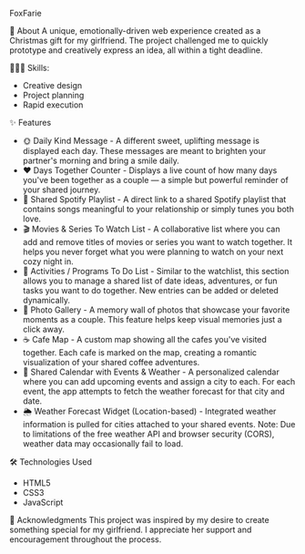 FoxFarie

🎄 About
A unique, emotionally-driven web experience created as a Christmas gift for my girlfriend. The project challenged me to quickly prototype and creatively express an idea, all within a tight deadline.

👨🏻‍💻 Skills: 
- Creative design
- Project planning
- Rapid execution
 
✨ Features
- 🌞 Daily Kind Message - A different sweet, uplifting message is displayed each day. These messages are meant to brighten your partner's morning and bring a smile daily.
- ❤️ Days Together Counter - Displays a live count of how many days you've been together as a couple — a simple but powerful reminder of your shared journey.
- 🎵 Shared Spotify Playlist - A direct link to a shared Spotify playlist that contains songs meaningful to your relationship or simply tunes you both love.
- 🎬 Movies & Series To Watch List -  A collaborative list where you can add and remove titles of movies or series you want to watch together. It helps you never forget what you were planning to watch on your next cozy night in.
- 📝 Activities / Programs To Do List -  Similar to the watchlist, this section allows you to manage a shared list of date ideas, adventures, or fun tasks you want to do together. New entries can be added or deleted dynamically.
- 📸 Photo Gallery - A memory wall of photos that showcase your favorite moments as a couple. This feature helps keep visual memories just a click away.
- ☕ Cafe Map - A custom map showing all the cafes you've visited together. Each cafe is marked on the map, creating a romantic visualization of your shared coffee adventures.
- 📅 Shared Calendar with Events & Weather - A personalized calendar where you can add upcoming events and assign a city to each. For each event, the app attempts to fetch the weather forecast for that city and date.
- 🌦️ Weather Forecast Widget (Location-based) - Integrated weather information is pulled for cities attached to your shared events. Note: Due to limitations of the free weather API and browser security (CORS), weather data may occasionally fail to load.

🛠️ Technologies Used
- HTML5
- CSS3
- JavaScript

💌 Acknowledgments
This project was inspired by my desire to create something special for my girlfriend. I appreciate her support and encouragement throughout the process.
